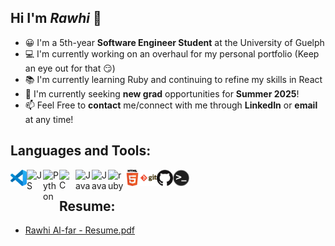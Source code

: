 ## Hi I'm ***Rawhi*** 👋
* 😀 I'm a 5th-year **Software Engineer Student** at the University of Guelph
* 💻 I'm currently working on an overhaul for my personal portfolio (Keep an eye out for that 😏)
* 📚 I'm currently learning Ruby and continuing to refine my skills in React
* 🤔 I'm currently seeking **new grad** opportunities for **Summer 2025**!
* 📫 Feel Free to **contact** me/connect with me through **LinkedIn** or **email** at any time!

## Languages and Tools:

<img align="left" alt="Visual Studio Code" width="26px" src="https://raw.githubusercontent.com/github/explore/80688e429a7d4ef2fca1e82350fe8e3517d3494d/topics/visual-studio-code/visual-studio-code.png" />
<img align="left" alt="JS" width="26px" src="https://raw.githubusercontent.com/jmnote/z-icons/master/svg/javascript.svg" />
<img align="left" alt="Python" width="26px" src="https://raw.githubusercontent.com/jmnote/z-icons/master/svg/python.svg" />
<img align="left" alt="C" width="26px" src="https://raw.githubusercontent.com/jmnote/z-icons/master/svg/c.svg" />
<img align="left" alt="Java" width="26px" src="https://raw.githubusercontent.com/jmnote/z-icons/master/svg/java.svg" />
<img align="left" alt="Java" width="26px" src="https://raw.githubusercontent.com/jmnote/z-icons/master/svg/node.svg" />
<img align="left" alt="ruby" width="26px" src="https://raw.githubusercontent.com/jmnote/z-icons/master/svg/ruby.svg" />
<img align="left" alt="HTML5" width="26px" src="https://raw.githubusercontent.com/github/explore/80688e429a7d4ef2fca1e82350fe8e3517d3494d/topics/html/html.png" />
<img align="left" alt="Git" width="26px" src="https://raw.githubusercontent.com/github/explore/80688e429a7d4ef2fca1e82350fe8e3517d3494d/topics/git/git.png" />
<img align="left" alt="GitHub" width="26px" href="https://github.com/rawhialfar" src="https://raw.githubusercontent.com/github/explore/78df643247d429f6cc873026c0622819ad797942/topics/github/github.png" />
<img align="left" alt="Terminal" width="26px" src="https://raw.githubusercontent.com/github/explore/80688e429a7d4ef2fca1e82350fe8e3517d3494d/topics/terminal/terminal.png" />

‎‎‏‏‎ ‎‏‏‎ 
## Resume:
* [Rawhi Al-far - Resume.pdf](https://github.com/rawhialfar/rawhialfar/blob/4878c73aee3cb5fe4f02a73cdc7f1b06e77e08fe/Rawhi%20Al-far%20-%20Resume.pdf)
